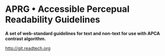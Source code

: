 # APRG • Accessible Percepual Readability Guidelines
**A set of web-standard guidelines for text and non-text for use with APCA contrast algorithm.**

http://git.readtech.org
